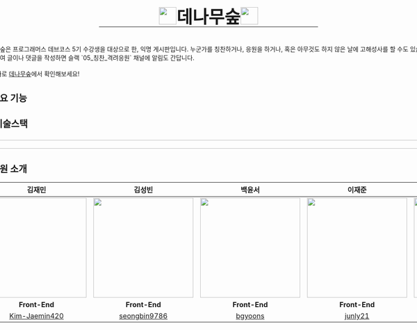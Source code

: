 <div align="center" style="height: 40px;">
  <h1 style="margin-left: 5px; margin-right: 5px; display: flex; align-items: center; justify-content: center;">  <img src="https://github.com/prgrms-fe-devcourse/FEDC5_DevNamu_eunsu/assets/61978339/12ab0105-ad6a-483c-a571-0ef044cdf52a" width="40px" /><span style="font-size: 40px;">데나무숲</span><img src="https://github.com/prgrms-fe-devcourse/FEDC5_DevNamu_eunsu/assets/61978339/12ab0105-ad6a-483c-a571-0ef044cdf52a" width="40px" />
</h1>
</div>

<hr />
<div style="display: flex; align-items: center; justify-content: center;">
<img src="https://img.shields.io/badge/react-61DAFB?style=for-the-badge&logo=react&logoColor=black"><img src="https://img.shields.io/badge/typescript-3178C6?style=for-the-badge&logo=typescript&logoColor=white" /><img src="https://img.shields.io/badge/vite-646CFF?style=for-the-badge&logo=vite&logoColor=white"><img src="https://img.shields.io/badge/axios-5A29E4?style=for-the-badge&logo=axios&logoColor=white"><img src="https://img.shields.io/badge/yarn-2C8EBB?style=for-the-badge&logo=yarn&logoColor=white"><img src="https://img.shields.io/badge/shadcn/ui-000000?style=for-the-badge&logo=shadcn/ui&logoColor=white"><img src="https://img.shields.io/badge/react query-FF4154?style=for-the-badge&logo=reactquery&logoColor=white"><img src="https://img.shields.io/badge/zustand-363029?style=for-the-badge&logo=zustand&logoColor=white"><img src="https://img.shields.io/badge/sentry-362D59?style=for-the-badge&logo=sentry&logoColor=white"><img src="https://img.shields.io/badge/google Analytics-E37400?style=for-the-badge&logo=googleanalytics&logoColor=white"><img src="https://img.shields.io/badge/tailwindcss-06B6D4?style=for-the-badge&logo=tailwindcss&logoColor=white"><img src="https://img.shields.io/badge/vercel-000000?style=for-the-badge&logo=vercel&logoColor=white">
<div>

<div style="margin-top: 10px;">
<img src="https://github.com/prgrms-fe-devcourse/FEDC5_DevNamu_eunsu/assets/61978339/4866ce6a-ab3b-423e-9d02-42b6ceba4c7e"/>
</div>
데나무숲은 프로그래머스 데브코스 5기 수강생을 대상으로 한, 익명 게시판입니다. 누군가를 칭찬하거나, 응원을 하거나, 혹은 아무것도 하지 않은 날에 고해성사를 할 수도 있습니다. 5기 수강생, 멘토님, 강사님들을 멘션하여 글이나 댓글을 작성하면 슬랙 `05_칭찬_격려응원` 채널에 알림도 간답니다.
<br><br/>
지금 바로 <a href="https://devnamu.kro.kr/">데나무숲</a>에서 확인해보세요!

## 🚀 주요 기능

## 🛠 기술스택

<img src="https://github.com/prgrms-fe-devcourse/FEDC5_DevNamu_eunsu/assets/61978339/de60a7eb-dfc4-48d9-b37b-5c77e382ac78" width="100%" />

## 👥 팀원 소개

|                                                                         김재민                                                                         |                                                                         김성빈                                                                         |                                                                        백윤서                                                                        |                                                                        이재준                                                                        |                                                                         조재훈                                                                         |
| :----------------------------------------------------------------------------------------------------------------------------------------------------: | :----------------------------------------------------------------------------------------------------------------------------------------------------: | :--------------------------------------------------------------------------------------------------------------------------------------------------: | :--------------------------------------------------------------------------------------------------------------------------------------------------: | :----------------------------------------------------------------------------------------------------------------------------------------------------: |
| <img src="https://github.com/prgrms-fe-devcourse/FEDC5_DevNamu_eunsu/assets/61978339/eebfe72f-de14-4c4b-aed1-1ac9ab082f2f" width="230" height="230" /> | <img src="https://github.com/prgrms-fe-devcourse/FEDC5_DevNamu_eunsu/assets/61978339/621feca1-d525-4422-a982-75208d298ea5" width="230" height="230" /> | <img src="https://github.com/prgrms-fe-devcourse/FEDC5_DevNamu_eunsu/assets/61978339/508ebabc-3e0b-4208-957a-9d679131a52c" width="230" height="230"> | <img src="https://github.com/prgrms-fe-devcourse/FEDC5_DevNamu_eunsu/assets/61978339/4c7b0812-5e12-4141-90a9-57e3c64402fe" width="230" height="230"> | <img src="https://github.com/prgrms-fe-devcourse/FEDC5_DevNamu_eunsu/assets/61978339/cebf4c5a-e4a6-49cf-a7a6-9b02da995e85" width="230" height="230" /> |
|                                                                     **Front-End**                                                                      |                                                                     **Front-End**                                                                      |                                                                    **Front-End**                                                                     |                                                                    **Front-End**                                                                     |                                                                     **Front-End**                                                                      |
|                                                   [Kim-Jaemin420](https://github.com/Kim-Jaemin420)                                                    |                                                    [seongbin9786](https://github.com/seongbin9786)                                                     |                                                        [bgyoons](https://github.com/bgyoons)                                                         |                                                        [junly21](https://github.com/junly21)                                                         |                                                       [jae-hun-e](https://github.com/jae-hun-e)                                                        |
